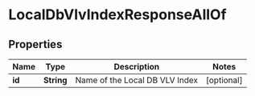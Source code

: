 

# LocalDbVlvIndexResponseAllOf


## Properties

| Name | Type | Description | Notes |
|------------ | ------------- | ------------- | -------------|
|**id** | **String** | Name of the Local DB VLV Index |  [optional] |



